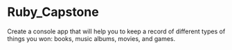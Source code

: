 # Ruby_Capstone
Create a console app that will help you to keep a record of different types of things you won: books, music albums, movies, and games.
